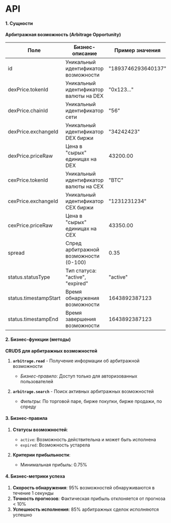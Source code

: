 # API

#### 1. Сущности
**Арбитражная возможность (Arbitrage Opportunity)**

| Поле                  | Бизнес-описание                         | Пример значения    |
|-----------------------|-----------------------------------------|--------------------|
| id                    | Уникальный идентификатор возможности    | "1893746293640137" |
| dexPrice.tokenId      | Уникальный идентификатор валюты на DEX  | "0x123..."         |
| dexPrice.chainId      | Уникальный идентификатор сети           | "56"               |
| dexPrice.exchangeId   | Уникальный идентификатор DEX биржи      | "34242423"         |
| dexPrice.priceRaw     | Цена в "сырых" единицах на DEX          | 43200.00           |
| cexPrice.tokenId      | Уникальный идентификатор валюты на CEX  | "BTC"              |
| cexPrice.exchangeId   | Уникальный идентификатор CEX биржи      | "1231231234"       |
| cexPrice.priceRaw     | Цена в "сырых" единицах на CEX          | 43350.00           |
| spread                | Спред арбитражной возможности (0-100)   | 0.35               |
| status.statusType     | Тип статуса: "active", "expired"        | "active"           |
| status.timestampStart | Время обнаружения возможности           | 1643892387123      |
| status.timestampEnd   | Время завершения возможности            | 1643892387123      |

#### 2. Бизнес-функции (методы)
**CRUDS для арбитражных возможностей**
1. **`arbitrage.read`** - Получение информации об арбитражной возможности
   - *Бизнес-правило*: Доступ только для авторизованных пользователей

2. **`arbitrage.search`** - Поиск активных арбитражных возможностей
   - *Фильтры*: По торговой паре, бирже покупки, бирже продажи, по спреду

#### 3. Бизнес-правила
1. **Статусы возможностей**:
   - `active`: Возможность действительна и может быть исполнена
   - `expired`: Возможность устарела

2. **Критерии прибыльности**:
   - Минимальная прибыль: 0.75%

#### 4. Бизнес-метрики успеха
1. **Скорость обнаружения**: 95% возможностей обнаруживаются в течение 1 секунды
2. **Точность прогнозов**: Фактическая прибыль отклоняется от прогноза < 10%
3. **Успешность исполнения**: 85% арбитражных сделок исполняются успешно